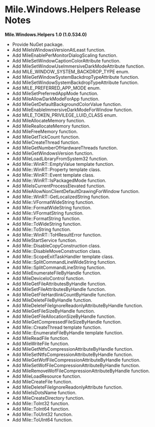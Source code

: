 ﻿# Mile.Windows.Helpers Release Notes

**Mile.Windows.Helpers 1.0 (1.0.534.0)**

- Provide NuGet package.
- Add MileIsWindowsVersionAtLeast function.
- Add MileEnablePerMonitorDialogScaling function.
- Add MileSetWindowCaptionColorAttribute function.
- Add MileSetWindowUseImmersiveDarkModeAttribute function.
- Add MILE_WINDOW_SYSTEM_BACKDROP_TYPE enum.
- Add MileGetWindowSystemBackdropTypeAttribute function.
- Add MileSetWindowSystemBackdropTypeAttribute function.
- Add MILE_PREFERRED_APP_MODE enum.
- Add MileSetPreferredAppMode function.
- Add MileAllowDarkModeForApp function.
- Add MileGetDefaultBackgroundColorValue function.
- Add MileEnableImmersiveDarkModeForWindow function.
- Add MILE_TOKEN_PRIVILEGE_LUID_CLASS enum.
- Add MileAllocateMemory function.
- Add MileReallocateMemory function.
- Add MileFreeMemory function.
- Add MileGetTickCount function.
- Add MileCreateThread function.
- Add MileGetNumberOfHardwareThreads function.
- Add MileGetWindowsVersion function.
- Add MileLoadLibraryFromSystem32 function.
- Add Mile::WinRT::EmptyValue template function.
- Add Mile::WinRT::Property template class.
- Add Mile::WinRT::Event template class.
- Add Mile::WinRT::IsPackagedMode function.
- Add MileIsCurrentProcessElevated function.
- Add MileAllowNonClientDefaultDrawingForWindow function.
- Add Mile::WinRT::GetLocalizedString function.
- Add Mile::VFormatWideString function.
- Add Mile::FormatWideString function.
- Add Mile::VFormatString function.
- Add Mile::FormatString function.
- Add Mile::ToWideString function.
- Add Mile::ToString function.
- Add Mile::WinRT::ToHResultError function.
- Add MileStartService function.
- Add Mile::DisableCopyConstruction class.
- Add Mile::DisableMoveConstruction class.
- Add Mile::ScopeExitTaskHandler template class.
- Add Mile::SplitCommandLineWideString function.
- Add Mile::SplitCommandLineString function.
- Add MileEnumerateFileByHandle function.
- Add MileDeviceIoControl function.
- Add MileGetFileAttributesByHandle function.
- Add MileSetFileAttributesByHandle function.
- Add MileGetFileHardlinkCountByHandle function.
- Add MileDeleteFileByHandle function.
- Add MileDeleteFileIgnoreReadonlyAttributeByHandle function.
- Add MileGetFileSizeByHandle function.
- Add MileGetFileAllocationSizeByHandle function.
- Add MileGetCompressedFileSizeByHandle function.
- Add Mile::CreateThread template function.
- Add Mile::EnumerateFileByHandle template function.
- Add MileReadFile function.
- Add MileWriteFile function.
- Add MileGetNtfsCompressionAttributeByHandle function.
- Add MileSetNtfsCompressionAttributeByHandle function.
- Add MileGetWofFileCompressionAttributeByHandle function.
- Add MileSetWofFileCompressionAttributeByHandle function.
- Add MileRemoveWofFileCompressionAttributeByHandle function.
- Add MileLoadResource function.
- Add MileCreateFile function.
- Add MileDeleteFileIgnoreReadonlyAttribute function.
- Add MileIsDotsName function.
- Add MileCreateDirectory function.
- Add Mile::ToInt32 function.
- Add Mile::ToInt64 function.
- Add Mile::ToUInt32 function.
- Add Mile::ToUInt64 function.

